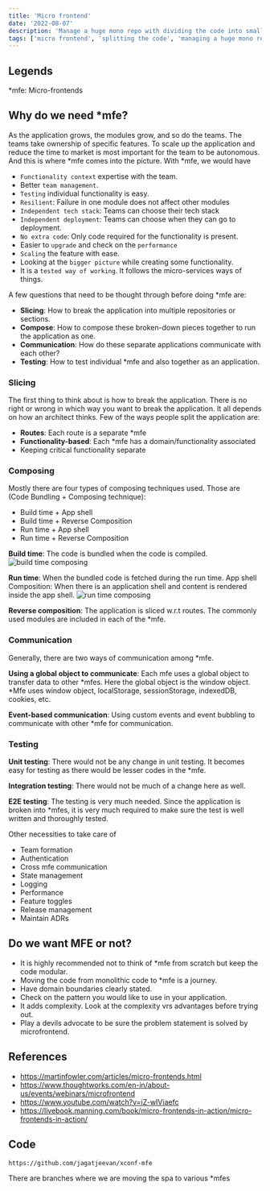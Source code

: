 ```yaml
---
title: 'Micro frontend'
date: '2022-08-07'
description: 'Manage a huge mono repo with dividing the code into smaller repos. Managing the project with splitting the team with different functionality. Scale the application with ease. Micro-frontend is a tested way to scale up application.'
tags: ['micro frontend', 'splitting the code', 'managing a huge mono repo']
---
```


## Legends
*mfe: Micro-frontends
## Why do we need *mfe?
As the application grows, the modules grow, and so do the teams. The teams take ownership of specific features. To scale up the application and reduce the time to market is most important for the team to be autonomous. And this is where *mfe comes into the picture. With *mfe, we would have 
- `Functionality context` expertise with the team.
- Better `team management`.
- `Testing` individual functionality is easy.
- `Resilient`: Failure in one module does not affect other modules
- `Independent tech stack`: Teams can choose their tech stack
- `Independent deployment`: Teams can choose when they can go to deployment.
- `No extra code`: Only code required for the functionality is present.
- Easier to `upgrade` and check on the `performance`
- `Scaling` the feature with ease.
- Looking at the `bigger picture` while creating some functionality.
- It is a `tested way of working`. It follows the micro-services ways of things.

A few questions that need to be thought through before doing *mfe are:
- **Slicing**: How to break the application into multiple repositories or sections.
- **Compose**: How to compose these broken-down pieces together to run the application as one.
- **Communication**: How do these separate applications communicate with each other?
- **Testing**: How to test individual *mfe and also together as an application.

### Slicing
The first thing to think about is how to break the application. There is no right or wrong in which way you want to break the application. It all depends on how an architect thinks. Few of the ways people split the application are:
- **Routes**: Each route is a separate *mfe 
- **Functionality-based**: Each *mfe has a domain/functionality associated
- Keeping critical functionality separate

### Composing
Mostly there are four types of composing techniques used. Those are (Code Bundling + Composing technique):
- Build time + App shell 
- Build time + Reverse Composition
- Run time + App shell 
- Run time + Reverse Composition

**Build time**: The code is bundled when the code is compiled.
![build time composing](/micro-frontend/buildtime.png)

**Run time**: When the bundled code is fetched during the run time.
App shell Composition: When there is an application shell and content is rendered inside the app shell.
![run time composing](/micro-frontend/runtime.png)

**Reverse composition**: The application is sliced w.r.t routes. The commonly used modules are included in each of the *mfe.

### Communication
Generally, there are two ways of communication among *mfe. 

**Using a global object to communicate**: Each mfe uses a global object to transfer data to other *mfes. Here the global object is the window object. *Mfe uses window object, localStorage, sessionStorage, indexedDB, cookies, etc.

**Event-based communication**: Using custom events and event bubbling to communicate with other *mfe for communication. 

### Testing
**Unit testing**: There would not be any change in unit testing. It becomes easy for testing as there would be lesser codes in the *mfe.

**Integration testing**: There would not be much of a change here as well. 

**E2E testing**: The testing is very much needed. Since the application is broken into *mfes, it is very much required to make sure the test is well written and thoroughly tested.

Other necessities to take care of
- Team formation
- Authentication
- Cross mfe communication
- State management
- Logging
- Performance
- Feature toggles
- Release management
- Maintain ADRs

## Do we want MFE or not?
- It is highly recommended not to think of *mfe from scratch but keep the code modular.
- Moving the code from monolithic code to *mfe is a journey. 
- Have domain boundaries clearly stated. 
- Check on the pattern you would like to use in your application.
- It adds complexity. Look at the complexity vrs advantages before trying out.
- Play a devils advocate to be sure the problem statement is solved by microfrontend.

## References
- https://martinfowler.com/articles/micro-frontends.html
- https://www.thoughtworks.com/en-in/about-us/events/webinars/microfrontend
- https://www.youtube.com/watch?v=iZ-wIViaefc
- https://livebook.manning.com/book/micro-frontends-in-action/micro-frontends-in-action/

## Code
`https://github.com/jagatjeevan/xconf-mfe`

There are branches where we are moving the spa to various *mfes

